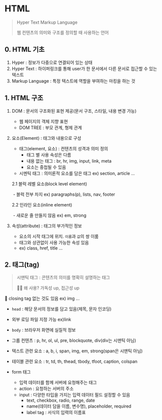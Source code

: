 # HTML

> Hyper Text Markup Language
>
> 웹 컨텐츠의 의미와 구조를 정의할 때 사용하는 언어



## 0. HTML 기초

1. Hyper : 정보가 다중으로 연결되어 있는 상태
2. Hyper Text : 하이퍼링크를 통해 user가 한 문서에서 다른 문서로 접근할 수 있는 텍스트
3. Markup Language : 특정 텍스트에 역할을 부여하는 마킹을 하는 것



## 1. HTML 구조

1. DOM : 문서의 구조화된 표현 제공(문서 구조, 스타일, 내용 변경 가능)

   - 웹 페이지의 객체 지향 표현
   - DOM TREE : 부모 관계, 형제 관계

   

2. 요소(Element) : 태그와 내용으로 구성

   - 태그(element, 요소) : 컨텐츠의 성격과 의미 정의
     - 태그 별 사용 속성은 다름
     - 내용 없는 태그 : br, hr, img, input, link, meta
     - 요소는 중첩될 수 있음
   - 시멘틱 태그 : 의미론적 요소를 담은 태그 ex) section, article ...

   2.1 블럭 레벨 요소(block level element)

   ​		- 블럭 전부 차지 ex) paragraphs(p), lists, nav, footer

   2.2 인라인 요소(inline element)

   ​		- 새로운 줄 만들지 않음 ex) em, strong



3. 속성(attribute) : 태그의 부가적인 정보
   - 요소의 시작 태그에 위치. `이름`과 `값`의 쌍 이룸
   - 태그와 상관없이 사용 가능한 속성 있음
   - ex) class, href, title ...



## 2. 태그(tag)

> 시맨틱 태그 : 콘텐츠의 의미를 명확히 설명하는 태그
>
> 🙋‍♀️ 왜 사용? 가독성 up, 접근성 up

🌠 closing tag 없는 것도 있음 ex) img ...

- `head` : 해당 문서의 정보를 담고 있음(제목, 문자 인코딩)
- 외부 로딩 파일 지정 가능 ex)link
  
- `body` : 브라우저 화면에 실질적 정보

- 그룹 컨텐츠 : p, hr, ol, ul, pre, blockquote, div(div는 시맨틱 아님)

- 텍스트 관련 요소 : a, b, i, span, img, em, strong(span은 시맨틱 아님)

- 테이블 관련 요소 : tr, td, th, thead, tbody, tfoot, caption, colspan

- form 태그

  - 입력 데이터를 함께 서버에 요청해주는 태그
  - action : 요청하는 서버의 주소
  - input : 다양한 타입을 가지는 입력 데이터 필드 설정할 수 있음
    - text, checkbox, radio, range, date
    - name(데이터 담을 이름, 변수명), placeholder, required
    - label tag : 서식의 입력의 이름표
  
